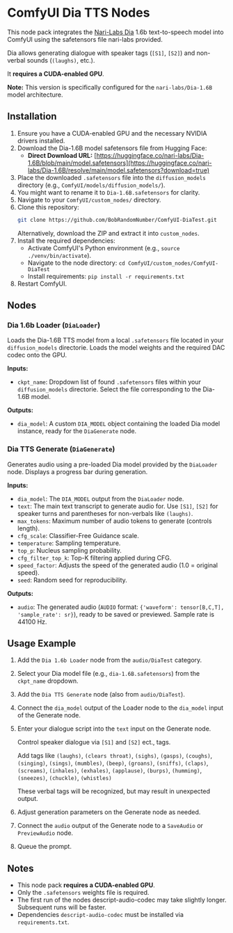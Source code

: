 # ComfyUI Dia TTS Nodes

This node pack integrates the [Nari-Labs Dia](https://github.com/nari-labs/dia) 1.6b text-to-speech model into ComfyUI using the safetensors file nari-labs provided.

Dia allows generating dialogue with speaker tags (`[S1]`, `[S2]`) and non-verbal sounds (`(laughs)`, etc.).

It **requires a CUDA-enabled GPU**.

**Note:** This version is specifically configured for the `nari-labs/Dia-1.6B` model architecture.

## Installation

1.  Ensure you have a CUDA-enabled GPU and the necessary NVIDIA drivers installed.
2.  Download the Dia-1.6B model safetensors file from Hugging Face:
    *   **Direct Download URL:** [https://huggingface.co/nari-labs/Dia-1.6B/blob/main/model.safetensors](https://huggingface.co/nari-labs/Dia-1.6B/resolve/main/model.safetensors?download=true)
3.  Place the downloaded `.safetensors` file into the `diffusion_models` directory (e.g., `ComfyUI/models/diffusion_models/`).
4.  You might want to rename it to `Dia-1.6B.safetensors` for clarity.
5.  Navigate to your `ComfyUI/custom_nodes/` directory.
6.  Clone this repository:
    ```bash
    git clone https://github.com/BobRandomNumber/ComfyUI-DiaTest.git
    ```
    Alternatively, download the ZIP and extract it into `custom_nodes`.
7.  Install the required dependencies:
    *   Activate ComfyUI's Python environment (e.g., `source ./venv/bin/activate`).
    *   Navigate to the node directory: `cd ComfyUI/custom_nodes/ComfyUI-DiaTest`
    *   Install requirements: `pip install -r requirements.txt`
8.  Restart ComfyUI.

## Nodes

### Dia 1.6b Loader (`DiaLoader`)

Loads the Dia-1.6B TTS model from a local `.safetensors` file located in your `diffusion_models` directorie. Loads the model weights and the required DAC codec onto the GPU.

**Inputs:**

*   `ckpt_name`: Dropdown list of found `.safetensors` files within your `diffusion_models` directorie. Select the file corresponding to the Dia-1.6B model.

**Outputs:**

*   `dia_model`: A custom `DIA_MODEL` object containing the loaded Dia model instance, ready for the `DiaGenerate` node.

### Dia TTS Generate (`DiaGenerate`)

Generates audio using a pre-loaded Dia model provided by the `DiaLoader` node. Displays a progress bar during generation.

**Inputs:**

*   `dia_model`: The `DIA_MODEL` output from the `DiaLoader` node.
*   `text`: The main text transcript to generate audio for. Use `[S1]`, `[S2]` for speaker turns and parentheses for non-verbals like `(laughs)`.
*   `max_tokens`: Maximum number of audio tokens to generate (controls length).
*   `cfg_scale`: Classifier-Free Guidance scale.
*   `temperature`: Sampling temperature.
*   `top_p`: Nucleus sampling probability.
*   `cfg_filter_top_k`: Top-K filtering applied during CFG.
*   `speed_factor`: Adjusts the speed of the generated audio (1.0 = original speed).
*   `seed`: Random seed for reproducibility.

**Outputs:**

*   `audio`: The generated audio (`AUDIO` format: `{'waveform': tensor[B,C,T], 'sample_rate': sr}`), ready to be saved or previewed. Sample rate is 44100 Hz.

## Usage Example

1.  Add the `Dia 1.6b Loader` node from the `audio/DiaTest` category.
2.  Select your Dia model file (e.g., `dia-1.6B.safetensors`) from the `ckpt_name` dropdown.
3.  Add the `Dia TTS Generate` node (also from `audio/DiaTest`).
4.  Connect the `dia_model` output of the Loader node to the `dia_model` input of the Generate node.
5.  Enter your dialogue script into the `text` input on the Generate node.
   
    Control speaker dialogue via `[S1]` and `[S2]` ect., tags.
    
    Add tags like `(laughs)`, `(clears throat)`, `(sighs)`, `(gasps)`, `(coughs)`, `(singing)`, `(sings)`, `(mumbles)`, `(beep)`, `(groans)`, `(sniffs)`, `(claps)`, `(screams)`, `(inhales)`, `(exhales)`, `(applause)`, `(burps)`, `(humming)`, `(sneezes)`, `(chuckle)`, `(whistles)`

    These verbal tags will be recognized, but may result in unexpected output.
   
7.  Adjust generation parameters on the Generate node as needed.
8.  Connect the `audio` output of the Generate node to a `SaveAudio` or `PreviewAudio` node.
9.  Queue the prompt.

## Notes

*   This node pack **requires a CUDA-enabled GPU**.
*   Only the `.safetensors` weights file is required.
*   The first run of the nodes descript-audio-codec may take slightly longer. Subsequent runs will be faster.
*   Dependencies `descript-audio-codec` must be installed via `requirements.txt`.
